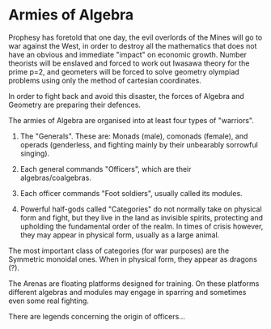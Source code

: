 # Armies of Algebra

Prophesy has foretold that one day, the evil overlords of the Mines will go to war against the West, in order to destroy all the mathematics that does not have an obvious and immediate "impact" on economic growth. Number theorists will be enslaved and forced to work out Iwasawa theory for the prime p=2, and geometers will be forced to solve geometry olympiad problems using only the method of cartesian coordinates.

In order to fight back and avoid this disaster, the forces of Algebra and Geometry are preparing their defences.

The armies of Algebra are organised into at least four types of "warriors".

1. The "Generals". These are: Monads (male), comonads (female), and operads (genderless, and fighting mainly by their unbearably sorrowful singing).

2. Each general commands "Officers", which are their algebras/coalgebras.

3. Each officer commands "Foot soldiers", usually called its modules.

4. Powerful half-gods called "Categories" do not normally take on physical form and fight, but they live in the land as invisible spirits, protecting and upholding the fundamental order of the realm. In times of crisis however, they may appear in physical form, usually as a large animal.

The most important class of categories (for war purposes) are the Symmetric monoidal ones. When in physical form, they appear as dragons (?).

The Arenas are floating platforms designed for training. On these platforms different algebras and modules may engage in sparring and sometimes even some real fighting.

There are legends concerning the origin of officers...
